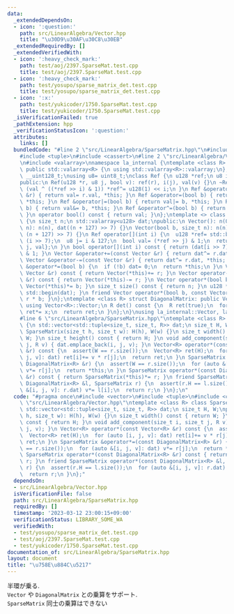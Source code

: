 ```yaml
---
data:
  _extendedDependsOn:
  - icon: ':question:'
    path: src/LinearAlgebra/Vector.hpp
    title: "\u30D9\u30AF\u30C8\u30EB"
  _extendedRequiredBy: []
  _extendedVerifiedWith:
  - icon: ':heavy_check_mark:'
    path: test/aoj/2397.SparseMat.test.cpp
    title: test/aoj/2397.SparseMat.test.cpp
  - icon: ':heavy_check_mark:'
    path: test/yosupo/sparse_matrix_det.test.cpp
    title: test/yosupo/sparse_matrix_det.test.cpp
  - icon: ':x:'
    path: test/yukicoder/1750.SparseMat.test.cpp
    title: test/yukicoder/1750.SparseMat.test.cpp
  _isVerificationFailed: true
  _pathExtension: hpp
  _verificationStatusIcon: ':question:'
  attributes:
    links: []
  bundledCode: "#line 2 \"src/LinearAlgebra/SparseMatrix.hpp\"\n#include <vector>\n\
    #include <tuple>\n#include <cassert>\n#line 2 \"src/LinearAlgebra/Vector.hpp\"\
    \n#include <valarray>\nnamespace la_internal {\ntemplate <class R> struct Vector:\
    \ public std::valarray<R> {\n using std::valarray<R>::valarray;\n};\nusing u128=\
    \ __uint128_t;\nusing u8= uint8_t;\nclass Ref {\n u128 *ref;\n u8 i;\n bool val;\n\
    public:\n Ref(u128 *r, u8 j, bool v): ref(r), i(j), val(v) {}\n ~Ref() {\n  if\
    \ (val ^ ((*ref >> i) & 1)) *ref^= u128(1) << i;\n }\n Ref &operator=(const Ref\
    \ &r) { return val= r.val, *this; }\n Ref &operator=(bool b) { return val= b,\
    \ *this; }\n Ref &operator|=(bool b) { return val|= b, *this; }\n Ref &operator&=(bool\
    \ b) { return val&= b, *this; }\n Ref &operator^=(bool b) { return val^= b, *this;\
    \ }\n operator bool() const { return val; }\n};\ntemplate <> class Vector<bool>\
    \ {\n size_t n;\n std::valarray<u128> dat;\npublic:\n Vector(): n(0) {}\n Vector(size_t\
    \ n): n(n), dat((n + 127) >> 7) {}\n Vector(bool b, size_t n): n(n), dat(-u128(b),\
    \ (n + 127) >> 7) {}\n Ref operator[](int i) {\n  u128 *ref= std::begin(dat) +\
    \ (i >> 7);\n  u8 j= i & 127;\n  bool val= (*ref >> j) & 1;\n  return Ref{ref,\
    \ j, val};\n }\n bool operator[](int i) const { return (dat[i >> 7] >> (i & 127))\
    \ & 1; }\n Vector &operator+=(const Vector &r) { return dat^= r.dat, *this; }\n\
    \ Vector &operator-=(const Vector &r) { return dat^= r.dat, *this; }\n Vector\
    \ &operator*=(bool b) {\n  if (!b) dat= 0;\n  return *this;\n }\n Vector operator+(const\
    \ Vector &r) const { return Vector(*this)+= r; }\n Vector operator-(const Vector\
    \ &r) const { return Vector(*this)-= r; }\n Vector operator*(bool b) const { return\
    \ Vector(*this)*= b; }\n size_t size() const { return n; }\n u128 *data() { return\
    \ std::begin(dat); }\n friend Vector operator*(bool b, const Vector &r) { return\
    \ r * b; }\n};\ntemplate <class R> struct DiagonalMatrix: public Vector<R> {\n\
    \ using Vector<R>::Vector;\n R det() const {\n  R ret(true);\n  for (auto x: *this)\
    \ ret*= x;\n  return ret;\n }\n};\n}\nusing la_internal::Vector, la_internal::DiagonalMatrix;\n\
    #line 6 \"src/LinearAlgebra/SparseMatrix.hpp\"\ntemplate <class R> class SparseMatrix\
    \ {\n std::vector<std::tuple<size_t, size_t, R>> dat;\n size_t H, W;\npublic:\n\
    \ SparseMatrix(size_t h, size_t w): H(h), W(w) {}\n size_t width() const { return\
    \ W; }\n size_t height() const { return H; }\n void add_component(size_t i, size_t\
    \ j, R v) { dat.emplace_back(i, j, v); }\n Vector<R> operator*(const Vector<R>\
    \ &r) const {\n  assert(W == r.size());\n  Vector<R> ret(H);\n  for (auto [i,\
    \ j, v]: dat) ret[i]+= v * r[j];\n  return ret;\n }\n SparseMatrix &operator*=(const\
    \ DiagonalMatrix<R> &r) {\n  assert(W == r.size());\n  for (auto &[i, j, v]: dat)\
    \ v*= r[j];\n  return *this;\n }\n SparseMatrix operator*(const DiagonalMatrix<R>\
    \ &r) const { return SparseMatrix(*this)*= r; }\n friend SparseMatrix operator*(const\
    \ DiagonalMatrix<R> &l, SparseMatrix r) {\n  assert(r.H == l.size());\n  for (auto\
    \ &[i, j, v]: r.dat) v*= l[i];\n  return r;\n }\n};\n"
  code: "#pragma once\n#include <vector>\n#include <tuple>\n#include <cassert>\n#include\
    \ \"src/LinearAlgebra/Vector.hpp\"\ntemplate <class R> class SparseMatrix {\n\
    \ std::vector<std::tuple<size_t, size_t, R>> dat;\n size_t H, W;\npublic:\n SparseMatrix(size_t\
    \ h, size_t w): H(h), W(w) {}\n size_t width() const { return W; }\n size_t height()\
    \ const { return H; }\n void add_component(size_t i, size_t j, R v) { dat.emplace_back(i,\
    \ j, v); }\n Vector<R> operator*(const Vector<R> &r) const {\n  assert(W == r.size());\n\
    \  Vector<R> ret(H);\n  for (auto [i, j, v]: dat) ret[i]+= v * r[j];\n  return\
    \ ret;\n }\n SparseMatrix &operator*=(const DiagonalMatrix<R> &r) {\n  assert(W\
    \ == r.size());\n  for (auto &[i, j, v]: dat) v*= r[j];\n  return *this;\n }\n\
    \ SparseMatrix operator*(const DiagonalMatrix<R> &r) const { return SparseMatrix(*this)*=\
    \ r; }\n friend SparseMatrix operator*(const DiagonalMatrix<R> &l, SparseMatrix\
    \ r) {\n  assert(r.H == l.size());\n  for (auto &[i, j, v]: r.dat) v*= l[i];\n\
    \  return r;\n }\n};"
  dependsOn:
  - src/LinearAlgebra/Vector.hpp
  isVerificationFile: false
  path: src/LinearAlgebra/SparseMatrix.hpp
  requiredBy: []
  timestamp: '2023-03-12 23:00:15+09:00'
  verificationStatus: LIBRARY_SOME_WA
  verifiedWith:
  - test/yosupo/sparse_matrix_det.test.cpp
  - test/aoj/2397.SparseMat.test.cpp
  - test/yukicoder/1750.SparseMat.test.cpp
documentation_of: src/LinearAlgebra/SparseMatrix.hpp
layout: document
title: "\u758E\u884C\u5217"
---
```

半環が乗る. \
`Vector` や `DiagonalMatrix` との乗算をサポート. \
`SparseMatrix` 同士の乗算はできない